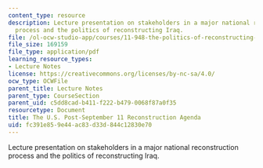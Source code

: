 ```yaml
---
content_type: resource
description: Lecture presentation on stakeholders in a major national reconstruction
  process and the politics of reconstructing Iraq.
file: /ol-ocw-studio-app/courses/11-948-the-politics-of-reconstructing-iraq-spring-2005/fc391e859e44ac83d33d844c12830e70_lect4.pdf
file_size: 169159
file_type: application/pdf
learning_resource_types:
- Lecture Notes
license: https://creativecommons.org/licenses/by-nc-sa/4.0/
ocw_type: OCWFile
parent_title: Lecture Notes
parent_type: CourseSection
parent_uid: c5dd8cad-b411-f222-b479-0068f87a0f35
resourcetype: Document
title: The U.S. Post-September 11 Reconstruction Agenda
uid: fc391e85-9e44-ac83-d33d-844c12830e70
---
```

Lecture presentation on stakeholders in a major national reconstruction process and the politics of reconstructing Iraq.